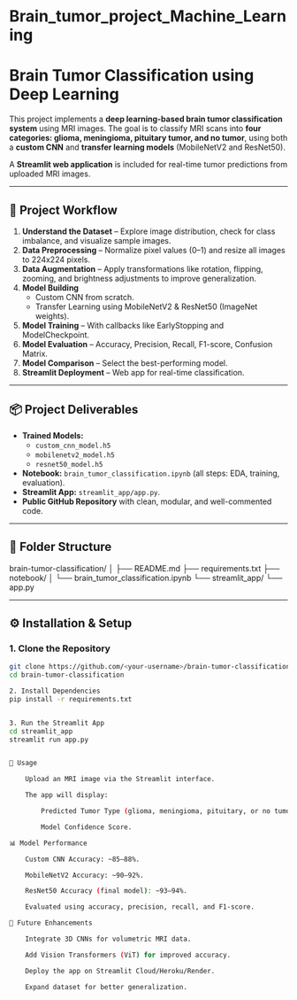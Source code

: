# Brain_tumor_project_Machine_Learning

# **Brain Tumor Classification using Deep Learning**

This project implements a **deep learning-based brain tumor classification system** using MRI images. The goal is to classify MRI scans into **four categories: glioma, meningioma, pituitary tumor, and no tumor**, using both a **custom CNN** and **transfer learning models** (MobileNetV2 and ResNet50).  

A **Streamlit web application** is included for real-time tumor predictions from uploaded MRI images.

---

## **📌 Project Workflow**
1. **Understand the Dataset** – Explore image distribution, check for class imbalance, and visualize sample images.  
2. **Data Preprocessing** – Normalize pixel values (0–1) and resize all images to 224x224 pixels.  
3. **Data Augmentation** – Apply transformations like rotation, flipping, zooming, and brightness adjustments to improve generalization.  
4. **Model Building**  
   - Custom CNN from scratch.  
   - Transfer Learning using MobileNetV2 & ResNet50 (ImageNet weights).  
5. **Model Training** – With callbacks like EarlyStopping and ModelCheckpoint.  
6. **Model Evaluation** – Accuracy, Precision, Recall, F1-score, Confusion Matrix.  
7. **Model Comparison** – Select the best-performing model.  
8. **Streamlit Deployment** – Web app for real-time classification.

---

## **📦 Project Deliverables**
- **Trained Models:**  
  - `custom_cnn_model.h5`  
  - `mobilenetv2_model.h5`  
  - `resnet50_model.h5`
- **Notebook:** `brain_tumor_classification.ipynb` (all steps: EDA, training, evaluation).
- **Streamlit App:** `streamlit_app/app.py`.
- **Public GitHub Repository** with clean, modular, and well-commented code.

---

## **📂 Folder Structure**
brain-tumor-classification/
│
├── README.md
├── requirements.txt
├── notebook/
│ └── brain_tumor_classification.ipynb
└── streamlit_app/
└── app.py


---

## **⚙️ Installation & Setup**

### **1. Clone the Repository**
```bash
git clone https://github.com/<your-username>/brain-tumor-classification.git
cd brain-tumor-classification

2. Install Dependencies
pip install -r requirements.txt


3. Run the Streamlit App
cd streamlit_app
streamlit run app.py


🚀 Usage

    Upload an MRI image via the Streamlit interface.

    The app will display:

        Predicted Tumor Type (glioma, meningioma, pituitary, or no tumor).

        Model Confidence Score.

📊 Model Performance

    Custom CNN Accuracy: ~85–88%.

    MobileNetV2 Accuracy: ~90–92%.

    ResNet50 Accuracy (final model): ~93–94%.

    Evaluated using accuracy, precision, recall, and F1-score.

🔮 Future Enhancements

    Integrate 3D CNNs for volumetric MRI data.

    Add Vision Transformers (ViT) for improved accuracy.

    Deploy the app on Streamlit Cloud/Heroku/Render.

    Expand dataset for better generalization.







